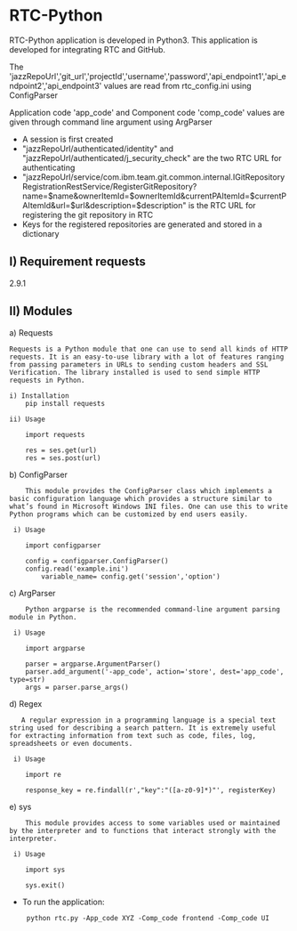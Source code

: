 # RTC-Python

RTC-Python application is developed in Python3. This application is developed for integrating RTC and GitHub.

The 'jazzRepoUrl','git_url','projectId','username','password','api_endpoint1','api_endpoint2','api_endpoint3' values are read from rtc_config.ini using ConfigParser

Application code 'app_code' and Component code 'comp_code' values are given through command line argument using ArgParser

- A session is first created
- "jazzRepoUrl/authenticated/identity" and "jazzRepoUrl/authenticated/j_security_check" are the two RTC URL for authenticating
- "jazzRepoUrl/service/com.ibm.team.git.common.internal.IGitRepositoryRegistrationRestService/RegisterGitRepository?name=$name&ownerItemId=$ownerItemId&currentPAItemId=$currentPAItemId&url=$url&description=$description" is the RTC URL for registering the git repository in RTC
- Keys for the registered repositories are generated and stored in a dictionary

I) Requirement requests
   ---------------------
   
   2.9.1

II) Modules
   ----------
   
  a) Requests
  
    Requests is a Python module that one can use to send all kinds of HTTP requests. It is an easy-to-use library with a lot of features ranging from passing parameters in URLs to sending custom headers and SSL Verification. The library installed is used to send simple HTTP requests in Python.
                
    i) Installation
        pip install requests

    ii) Usage
    
        import requests

        res = ses.get(url)
        res = ses.post(url)                   
  
  b) ConfigParser
  
        This module provides the ConfigParser class which implements a basic configuration language which provides a structure similar to what’s found in Microsoft Windows INI files. One can use this to write Python programs which can be customized by end users easily.
        
     i) Usage
     
        import configparser

        config = configparser.ConfigParser()
        config.read('example.ini')    
            variable_name= config.get('session','option')
                                
  c) ArgParser
  
        Python argparse is the recommended command-line argument parsing module in Python.
        
     i) Usage
     
        import argparse

        parser = argparse.ArgumentParser()
        parser.add_argument('-app_code', action='store', dest='app_code', type=str)             
        args = parser.parse_args()

  d) Regex 
       
       A regular expression in a programming language is a special text string used for describing a search pattern. It is extremely useful for extracting information from text such as code, files, log, spreadsheets or even documents.
        
     i) Usage
     
        import re
  
        response_key = re.findall(r',"key":"([a-z0-9]*)"', registerKey)

  e) sys
  
        This module provides access to some variables used or maintained by the interpreter and to functions that interact strongly with the interpreter.
        
     i) Usage 
     
        import sys

        sys.exit()
        
  - To run the application: 
  
         python rtc.py -App_code XYZ -Comp_code frontend -Comp_code UI
